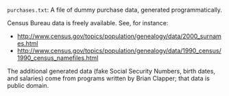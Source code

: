 `purchases.txt`: A file of dummy purchase data, generated programmatically.

Census Bureau data is freely available.  See, for instance:
* <http://www.census.gov/topics/population/genealogy/data/2000_surnames.html>
* <http://www.census.gov/topics/population/genealogy/data/1990_census/1990_census_namefiles.html>

The additional generated data (fake Social Security Numbers, birth dates, and
salaries) come from programs written by Brian Clapper; that data is public domain.
